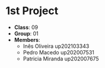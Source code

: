 # 1st Project

* **Class**: 09
* **Group**: 01
* **Members**:
    - Inês Oliveira up202103343
    - Pedro Macedo up202007531
    - Patricia Miranda up202007675